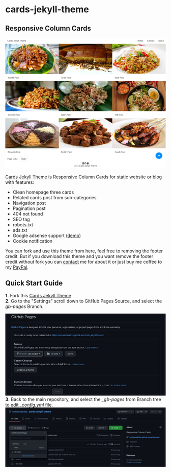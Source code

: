 # cards-jekyll-theme
## Responsive Column Cards

<img src="https://github.com/mohamadrido/cards-jekyll-theme/blob/eb65e5e7cb2cdac6f09bcfc92988d34e06d15f84/screenshot-0.jpg">

<a href="https://mohamadrido.github.io/cards-jekyll-theme">Cards Jekyll Theme</a> is Responsive Column Cards for static website or blog with features:

   - Clean homepage three cards
   - Related cards post from sub-categories
   - Navigation post
   - Pagination post
   - 404 not found
   - SEO tag
   - robots.txt
   - ads.txt
   - Google adsense support (<a href="https://mohamadrido.com">demo</a>)
   - Cookie notification

You can fork and use this theme from here, feel free to removing the footer credit. But if you download this theme and you want remove the footer credit without fork you can <a href="https://mohamadrido.com/contact">contact</a> me for about it or just buy me coffee to my <a href="https://paypal.me/mohamadrido">PayPal</a>.

## Quick Start Guide

   <b>1.</b> Fork this <a href="https://mohamadrido.github.io/cards-jekyll-theme">Cards Jekyll Theme</a><br/>
   <b>2.</b> Go to the "Settings" scroll down to GitHub Pages Source, and select the _gb-pages_ Branch.

<img src="https://github.com/mohamadrido/cards-jekyll-theme/blob/b1f7621f77539821fe469b7e52023b658ae78d2a/screenshot-1.jpg">
   <b>3.</b> Back to the main repository, and select the <i>_gb-pages</i> from Branch tree to edit <i>_config.yml</i> file.

<img src="https://github.com/mohamadrido/cards-jekyll-theme/blob/a7b46ff30df2c6b5a1faab7396a00fbe1b2ab80a/screenshot-2.jpg">
